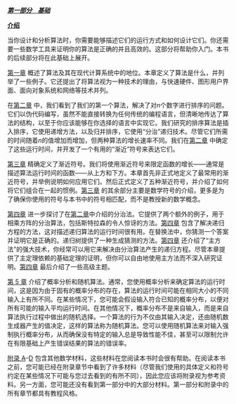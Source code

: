 [***第一部分    基础***](toc.xhtml#part-1)

[**介绍**](toc.xhtml#Rh1-1)

当你设计和分析算法时，你需要能够描述它们的运行方式和如何设计它们。你还需要一些数学工具来证明你的算法是正确的并且高效的。这部分将帮助你入门。本书的后续部分将在此基础上展开。

[第一章](chapter001.xhtml) 概述了算法及其在现代计算系统中的地位。本章定义了算法是什么，并列举了一些例子。它还提出了将算法视为一种技术的理由，与快速硬件、图形用户界面、面向对象系统和网络等技术并列。

在[第二章](chapter002.xhtml) 中，我们看到了我们的第一个算法，解决了对*n*个数字进行排序的问题。它们以伪代码编写，虽然不能直接转换为任何传统的编程语言，但清晰地传达了算法的结构，以至于你应该能够在你选择的语言中实现它。我们研究的排序算法是插入排序，它使用递增方法，以及归并排序，它使用“分治”递归技术。尽管它们所需的时间随着*n*的值增加而增加，但两种算法的增长速率不同。我们在[第二章](chapter002.xhtml) 中确定了这些运行时间，并开发了一个有用的“渐近”符号来表达它们。

[第三章](chapter003.xhtml) 精确定义了渐近符号。我们将使用渐近符号来限定函数的增长——通常是描述算法运行时间的函数——从上方和下方。本章首先非正式地定义了最常用的渐近符号，并举例说明如何应用它们。然后正式定义了五种渐近符号，并介绍了如何将它们组合在一起的惯例。[第三章](chapter003.xhtml) 的其余部分主要是数学符号的介绍，更多是为了确保你使用的符号与本书中的符号相匹配，而不是教授新的数学概念。

[第四章](chapter004.xhtml) 进一步探讨了在[第二章](chapter002.xhtml)中介绍的分治法。它提供了两个额外的例子，用于相乘方阵的分治算法，包括斯特拉森的令人惊讶的方法。[第四章](chapter004.xhtml) 包含了解决递归方程的方法，这对描述递归算法的运行时间很有用。在替换法中，你猜测一个答案并证明它是正确的。递归树提供了一种生成猜测的方法。[第四章](chapter004.xhtml) 还介绍了“主方法”的强大技术，你经常可以用它来解决由分治算法产生的递归方程。尽管本章提供了主定理依赖的基础定理的证明，但你可以自由地使用主方法而不深入研究证明。[第四章](chapter004.xhtml) 最后介绍了一些高级主题。

[第 5 章](chapter005.xhtml) 介绍了概率分析和随机算法。通常，您使用概率分析来确定算法的运行时间，这是因为由于固有的概率分布的存在，算法的运行时间可能在相同大小的不同输入上有所不同。在某些情况下，您可能会假设输入符合已知的概率分布，以便对所有可能的输入平均运行时间。在其他情况下，概率分布不是来自输入，而是来自算法执行过程中做出的随机选择。一个算法的行为不仅由其输入决定，还由随机数生成器产生的值决定，这样的算法称为随机算法。您可以使用随机算法来对输入强制执行概率分布，从而确保没有特定的输入总是导致性能不佳，甚至可以限制允许在有限基础上产生错误结果的算法的错误率。

[附录 A](appendix001.xhtml)–[D](appendix004.xhtml) 包含其他数学材料，这些材料在您阅读本书时会很有帮助。在阅读本书之前，您可能已经在附录章节中看到了许多材料（尽管我们使用的具体定义和符号约定在某些情况下可能与您过去看到的有所不同），因此您应该将附录视为参考资料。另一方面，您可能还没有看到第一部分中的大部分材料。第一部分和附录中的所有章节都具有教程风格。
